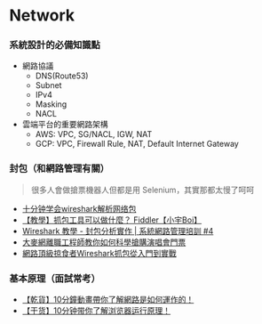 # Network

### 系統設計的必備知識點

- 網路協議
    - DNS(Route53)
    - Subnet
    - IPv4
    - Masking
    - NACL
- 雲端平台的重要網路架構
    - AWS: VPC, SG/NACL, IGW, NAT
    - GCP: VPC, Firewall Rule, NAT, Default Internet Gateway

### 封包（和網路管理有關）

> 很多人會做搶票機器人但都是用 Selenium，其實那都太慢了呵呵

- [十分钟学会wireshark解析网络包](https://www.youtube.com/watch?v=ds-R327-4Oo)
- [【教學】抓包工具可以做什麼？ Fiddler【小宇Boi】](https://www.youtube.com/watch?v=emzyDW3Iqt8)
- [Wireshark 教學 - 封包分析實作 | 系統網路管理培訓 #4](https://www.youtube.com/watch?v=Bhs173xh4fk)
- [大麥網離職工程師教你如何科學搶購演唱會門票](https://www.youtube.com/watch?v=e0xdgDHxnQ0)
- [網路頂級掠食者Wireshark抓包從入門到實戰](https://www.youtube.com/watch?v=0uZfyduC0A0)

### 基本原理（面試常考）
- [【乾貨】10分鐘動畫帶你了解網路是如何運作的！](https://www.youtube.com/watch?v=NvA_Zqepyk0)
- [【干货】10分钟带你了解浏览器运行原理！](https://www.youtube.com/watch?v=jaPpP3cdgDQ)